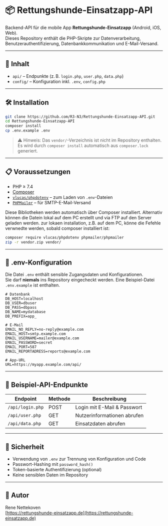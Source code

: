 # 📦 Rettungshunde-Einsatzapp-API

Backend-API für die mobile App **Rettungshunde-Einsatzapp** (Android, iOS, Web).  
Dieses Repository enthält die PHP-Skripte zur Datenverarbeitung, Benutzerauthentifizierung, Datenbankkommunikation und E-Mail-Versand.

---

## 🚀 Inhalt

- `api/` – Endpunkte (z. B. `login.php`, `user.php`, `data.php`)
- `config/` – Konfiguration inkl. `.env`, `config.php`

---

## 🛠️ Installation

```bash
git clone https://github.com/R3-N3/Rettungshunde-Einsatzapp-API.git
cd Rettungshunde-Einsatzapp-API
composer install
cp .env.example .env
```

> ⚠️ Hinweis: Das `vendor/`-Verzeichnis ist nicht im Repository enthalten.  
> Es wird durch `composer install` automatisch aus `composer.lock` generiert.

---

## 📋 Voraussetzungen

- PHP ≥ 7.4
- [Composer](https://getcomposer.org/)
- [`vlucas/phpdotenv`](https://github.com/vlucas/phpdotenv) – zum Laden von `.env`-Dateien
- [`PHPMailer`](https://github.com/PHPMailer/PHPMailer) – für SMTP-E-Mail-Versand

Diese Bibliotheken werden automatisch über Composer installiert. Alternativ können die Datein lokal auf dem PC erstellt und via FTP auf den Server geladen werden. zur lokaen installation, z.B. auf dem PC, könne die Fefehle verwnedte werden, sobald composer installiert ist:  

```bash
composer require vlucas/phpdotenv phpmailer/phpmailer
zip -r vendor.zip vendor/

```
---

## 📄 .env-Konfiguration

Die Datei `.env` enthält sensible Zugangsdaten und Konfigurationen.  
Sie darf **niemals** ins Repository eingecheckt werden. Eine Beispiel-Datei `.env.example` ist enthalten.

```dotenv
# Datenbank
DB_HOST=localhost
DB_USER=dbuser
DB_PASS=dbpass
DB_NAME=mydatabase
DB_PREFIX=app_

# E-Mail
EMAIL_NO_REPLY=no-reply@example.com
EMAIL_HOST=smtp.example.com
EMAIL_USERNAME=mailer@example.com
EMAIL_PASSWORD=secret
EMAIL_PORT=587
EMAIL_REPORTADRESS=reports@example.com

# App-URL
URL=https://myapp.example.com/api/
```

---

## 🧪 Beispiel-API-Endpunkte

| Endpoint           | Methode | Beschreibung                  |
|--------------------|---------|-------------------------------|
| `/api/login.php`   | POST    | Login mit E-Mail & Passwort   |
| `/api/user.php`    | GET     | Nutzerinformationen abrufen   |
| `/api/data.php`    | GET     | Einsatzdaten abrufen          |

---

## 🔐 Sicherheit

- Verwendung von `.env` zur Trennung von Konfiguration und Code
- Passwort-Hashing mit `password_hash()`
- Token-basierte Authentifizierung (optional)
- Keine sensiblen Daten im Repository

---

## 👤 Autor

Rene Nettekoven  
[https://rettungshunde-einsatzapp.de](https://rettungshunde-einsatzapp.de)
